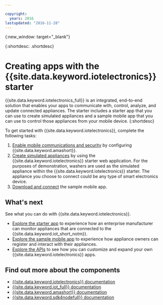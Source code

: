 ```yaml
---

copyright:
  years: 2016
lastupdated: "2016-11-28"
---
```


{:new_window: target="\_blank"}

{:shortdesc: .shortdesc}


# Creating apps with the {{site.data.keyword.iotelectronics}} starter

{{site.data.keyword.iotelectronics_full}} is an integrated, end-to-end solution that enables your apps to communicate with, control, analyze, and update connected appliances. The starter includes a starter app that you can use to create simulated appliances and a sample mobile app that you can use to control those appliances from your mobile device.
{:shortdesc}

To get started with {{site.data.keyword.iotelectronics}}, complete the following tasks:

1. [Enable mobile communications and security](https://console.ng.bluemix.net/docs/starters/IotElectronics/iotelectronics_config_mca.html) by configuring {{site.data.keyword.amashort}}.
2. [Create simulated appliances](https://console.ng.bluemix.net/docs/starters/IotElectronics/iot4ecreatingappliances.html) by using the {{site.data.keyword.iotelectronics}} starter web application. For the purposes of demonstration, washers are used as the simulated appliance within the {{site.data.keyword.iotelectronics}} starter. The appliance you choose to connect could be any type of smart electronics device.
3. [Download and connect](https://console.ng.bluemix.net/docs/starters/IotElectronics/iotelectronics_config_mobile.html) the sample mobile app.


## What's next
See what you can do with {{site.data.keyword.iotelectronics}}.

- [Explore the starter app](https://console.ng.bluemix.net/docs/starters/IotElectronics/iot4ecreatingappliances.html) to experience how an enterprise manufacturer can monitor appliances that are connected to the {{site.data.keyword.iot_short_notm}}.
- [Explore the sample mobile app](https://console.ng.bluemix.net/docs/starters/IotElectronics/iotelectronics_config_mobile.html) to experience how appliance owners can register and interact with their appliances.
- [Explore the APIs](http://ibmiotforelectronics.mybluemix.net/public/iot4eregistrationapi.html) to see how you can customize and expand your own {{site.data.keyword.iotelectronics}} apps.

## Find out more about the components
- [{{site.data.keyword.iotelectronics}} documentation](iotelectronics_overview.html)
- [{{site.data.keyword.iot_full}} documentation](https://console.ng.bluemix.net/docs/services/IoT/index.html)
-  [{{site.data.keyword.amashort}} documentation](https://console.ng.bluemix.net/docs/services/mobileaccess/overview.html)
- [{{site.data.keyword.sdk4nodefull}} documentation](https://console.ng.bluemix.net/docs/runtimes/nodejs/index.html#nodejs_runtime)
